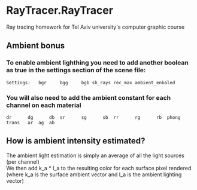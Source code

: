 # RayTracer.RayTracer
Ray tracing homework for Tel Aviv university's computer graphic course
## Ambient bonus
### To enable ambient lighthing you need to add another boolean as true in the settings section of the scene file: 
    Settings: 	bgr  	bgg  	bgb	sh_rays	rec_max ambient_enbaled  
### You will also need to add the ambient constant for each channel on each material
    dr    	dg    	db	sr   	sg   	sb 	rr   	rg  	rb	phong 	trans	ar	ag	ab 

## How is ambient intensity estimated? 
The ambient light estimation is simply an average of all the light sources (per channel)  
We then add k_a * I_a to the resulting color for each surface pixel rendered (where k_a is the surface ambient vector and I_a is the ambient lighting vector)  